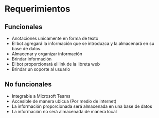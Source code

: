 # Requerimientos

## Funcionales
-	Anotaciones unicamente en forma de texto
- El bot agregará la información que se introduzca y la almacenará en su base de datos
- Almacenar y organizar información
- Brindar información
- El bot proporcionará el link de la libreta web
- Brindar un soporte al usuario 
## No funcionales
-	Integrable a Microsoft Teams
-	Accesible de manera ubicua (Por medio de internet)
- La información proporcionada será almacenada en una base de datos
- La información no será almacenada de manera local 
